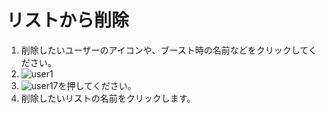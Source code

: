 # リストから削除

1. 削除したいユーザーのアイコンや、ブースト時の名前などをクリックしてください。
2. ![user1](https://dl.thedesk.top/media/user1.PNG)
3. ![user17](https://dl.thedesk.top/media/user17.PNG)を押してください。  
4. 削除したいリストの名前をクリックします。

